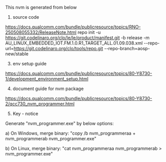 This nvm is generated from below
1) source code

https://docs.qualcomm.com/bundle/publicresource/topics/RNO-250508055332/ReleaseNote.html
repo init -u https://git.codelinaro.org/clo/le/le/product/manifest.git -b release -m AU_LINUX_EMBEDDED_IOT.FM.1.0.R1_TARGET_ALL.01.09.038.xml --repo-url=https://git.codelinaro.org/clo/tools/repo.git --repo-branch=aosp-new/stable

3) env setup guide

https://docs.qualcomm.com/bundle/publicresource/topics/80-Y8730-1/development_environment_setup.html

4) document guide for nvm package

https://docs.qualcomm.com/bundle/publicresource/topics/80-Y8730-2/qcc730_nvm_programmer.html

5) Key - notice

Generate "nvm_programmer.exe" by below options:

a) On Windows, merge binary: "copy /b nvm_programmeraa + nvm_programmerab nvm_programmer.exe"

b) On Linux, merge binary: "cat nvm_programmeraa nvm_programmerab > nvm_programmer.exe"


